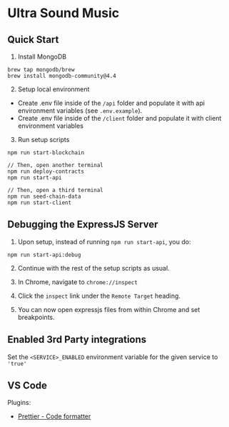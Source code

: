 # Ultra Sound Music

## Quick Start

1. Install MongoDB

```
brew tap mongodb/brew
brew install mongodb-community@4.4
```

2. Setup local environment

- Create .env file inside of the `/api` folder and populate it with api environment variables (see `.env.example`).
- Create .env file inside of the `/client` folder and populate it with client environment variables

3. Run setup scripts

```
npm run start-blockchain

// Then, open another terminal
npm run deploy-contracts
npm run start-api

// Then, open a third terminal
npm run seed-chain-data
npm run start-client
```

## Debugging the ExpressJS Server

1. Upon setup, instead of running `npm run start-api`, you do:

```
npm run start-api:debug
```

2. Continue with the rest of the setup scripts as usual.

3. In Chrome, navigate to `chrome://inspect`

4. Click the `inspect` link under the `Remote Target` heading.

5. You can now open expressjs files from within Chrome and set breakpoints.

## Enabled 3rd Party integrations

Set the `<SERVICE>_ENABLED` environment variable for the given service to `'true'`

## VS Code

Plugins:

- [Prettier - Code formatter](https://marketplace.visualstudio.com/items?itemName=esbenp.prettier-vscode)
